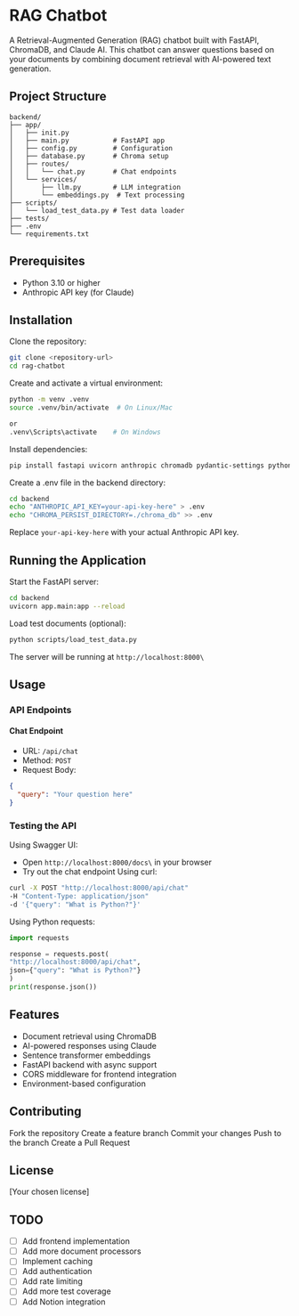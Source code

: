 # RAG Chatbot

A Retrieval-Augmented Generation (RAG) chatbot built with FastAPI, ChromaDB, and Claude AI. This chatbot can answer questions based on your documents by combining document retrieval with AI-powered text generation.

## Project Structure

```
backend/
├── app/
│   ├── init.py
│   ├── main.py           # FastAPI app
│   ├── config.py         # Configuration
│   ├── database.py       # Chroma setup
│   ├── routes/
│   │   └── chat.py       # Chat endpoints
│   └── services/
│       ├── llm.py        # LLM integration
│       └── embeddings.py  # Text processing
├── scripts/
│   └── load_test_data.py # Test data loader
├── tests/
├── .env
└── requirements.txt
```

## Prerequisites

- Python 3.10 or higher
- Anthropic API key (for Claude)

## Installation

Clone the repository:

```bash
git clone <repository-url>
cd rag-chatbot
```

Create and activate a virtual environment:

```bash
python -m venv .venv
source .venv/bin/activate  # On Linux/Mac

or
.venv\Scripts\activate    # On Windows
```

Install dependencies:

```bash
pip install fastapi uvicorn anthropic chromadb pydantic-settings python-dotenv sentence-transformers
```

Create a .env file in the backend directory:

```bash
cd backend
echo "ANTHROPIC_API_KEY=your-api-key-here" > .env
echo "CHROMA_PERSIST_DIRECTORY=./chroma_db" >> .env
```

Replace `your-api-key-here` with your actual Anthropic API key.

## Running the Application

Start the FastAPI server:

```bash
cd backend
uvicorn app.main:app --reload
```

Load test documents (optional):

```bash
python scripts/load_test_data.py
```

The server will be running at `http://localhost:8000\`

## Usage

### API Endpoints

#### Chat Endpoint

- URL: `/api/chat`
- Method: `POST`
- Request Body:

```json
{
  "query": "Your question here"
}
```

### Testing the API

Using Swagger UI:

- Open `http://localhost:8000/docs\` in your browser
- Try out the chat endpoint
  Using curl:

```bash
curl -X POST "http://localhost:8000/api/chat"
-H "Content-Type: application/json"
-d '{"query": "What is Python?"}'
```

Using Python requests:

```python
import requests

response = requests.post(
"http://localhost:8000/api/chat",
json={"query": "What is Python?"}
)
print(response.json())
```

## Features

- Document retrieval using ChromaDB
- AI-powered responses using Claude
- Sentence transformer embeddings
- FastAPI backend with async support
- CORS middleware for frontend integration
- Environment-based configuration

## Contributing

Fork the repository
Create a feature branch
Commit your changes
Push to the branch
Create a Pull Request

## License

[Your chosen license]

## TODO

- [ ] Add frontend implementation
- [ ] Add more document processors
- [ ] Implement caching
- [ ] Add authentication
- [ ] Add rate limiting
- [ ] Add more test coverage
- [ ] Add Notion integration
